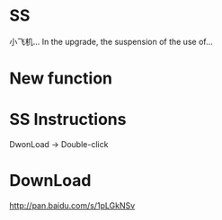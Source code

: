 # SS
小飞机...
In the upgrade, the suspension of the use of...
# New function

# SS Instructions

DwonLoad -> Double-click

# DownLoad
http://pan.baidu.com/s/1pLGkNSv 


